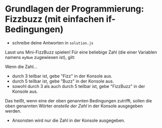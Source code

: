 # Grundlagen der Programmierung: Fizzbuzz (mit einfachen if-Bedingungen)

- schreibe deine Antworten in `solution.js`

Lasst uns Mini-FizzBuzz spielen! Für eine beliebige Zahl (die einer Variablen namens `myNum` zugewiesen ist), gilt:

Wenn die Zahl... 
- durch 3 teilbar ist, gebe "Fizz" in der Konsole aus. 
- durch 5 teilbar ist, gebe "Buzz" in der Konsole aus.
- sowohl durch 3 als auch durch 5 teilbar ist, gebe "FizzBuzz" in der Konsole aus. 

Das heißt, wenn eine der oben genannten Bedingungen zutrifft, sollen die oben genannten Wörter *anstelle der Zahl* in der Konsole ausgegeben werden.

- Ansonsten wird nur die Zahl in der Konsole ausgegeben.